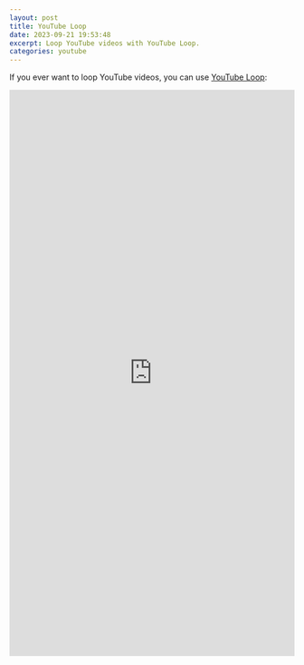 ```yaml
---
layout: post
title: YouTube Loop
date: 2023-09-21 19:53:48
excerpt: Loop YouTube videos with YouTube Loop.
categories: youtube
---
```


If you ever want to loop YouTube videos, you can use [YouTube Loop](https://b.remarkabl.org/youtube-loop):

<iframe height="1000px" width="100%" src="https://remarkablemark.org/youtube-loop/" frameborder="no" allowtransparency="true" allowfullscreen="true"></iframe>
